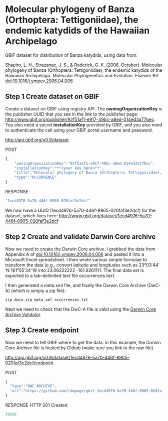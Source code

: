 Molecular phylogeny of Banza (Orthoptera: Tettigoniidae), the endemic katydids of the Hawaiian Archipelago
=========================================

GBIF dataset for distribution of Banza katydids, using data from:

Shapiro, L. H., Strazanac, J. S., & Roderick, G. K. (2006, October). Molecular phylogeny of Banza (Orthoptera: Tettigoniidae), the endemic katydids of the Hawaiian Archipelago. Molecular Phylogenetics and Evolution. Elsevier BV. [doi:10.1016/j.ympev.2006.04.006](http://dx.doi.org/10.1016/j.ympev.2006.04.006)

## Step 1 Create dataset on GBIF

Create a dataset on GBIF using registry API. The **owningOrganizationKey** is the publisher UUID that you see in the link to the publisher page: http://www.gbif.org/publisher/92f51af1-e917-49bc-a8ed-014ed3a77bec. You also need a secret **installationKey** provided by GBIF, and you also need to authenticate the call using your GBIF portal username and password.

http://api.gbif.org/v0.9/dataset

POST

```javascript
{
	"owningOrganizationKey":"92f51af1-e917-49bc-a8ed-014ed3a77bec",
	"installationKey":"**<your key here>**",
	"title":"Molecular phylogeny of Banza (Orthoptera: Tettigoniidae), the endemic katydids of the Hawaiian Archipelago",
	"type":"OCCURRENCE" 
}
```
RESPONSE

```javascript
"1ecd4976-5a70-446f-8905-020faf3e2dcf"
```

We now have a UUID (1ecd4976-5a70-446f-8905-020faf3e2dcf) for the dataset, which lives here: http://www.gbif.org/dataset/1ecd4976-5a70-446f-8905-020faf3e2dcf

## Step 2 Create and validate Darwin Core archive

Now we need to create the Darwin Core archive. I grabbed the data from Appendix A of [doi:10.1016/j.ympev.2006.04.006](http://dx.doi.org/10.1016/j.ympev.2006.04.006) and pasted it into a Microsoft Excel spreadsheet. I then wrote various simple formulae to transform the data (e.g., convert latitude and longitudes such as 23°03′44′′N 161°55′34′′W into 23.06222222 -161.9261111. The final data set is exported to a tab-delimited text file occurrences.text.

I then generated a meta.xml file, and finally the Darwin Core Archive (DwC-A) (which is simply a zip file):

```
zip dwca.zip meta.xml occurrences.txt
```

Next we need to check that the DwC-A file is valid using the [Darwin Core Archive Validator](http://tools.gbif.org/dwca-validator/).

## Step 3 Create endpoint

Now we need to tell GBIF where to get the data. In this example, the Darwin Core Archive file is hosted by Github (make sure you link to the raw file).

http://api.gbif.org/v0.9/dataset/1ecd4976-5a70-446f-8905-020faf3e2dcf/endpoint

POST
```javascript
{
  "type":"DWC_ARCHIVE",
  "url":"https://github.com/rdmpage/gbif-1ecd4976-5a70-446f-8905-020faf3e2dcf/raw/master/dwca.zip"
}
```

RESPONSE HTTP 201 Created

```javascript
39656
```





